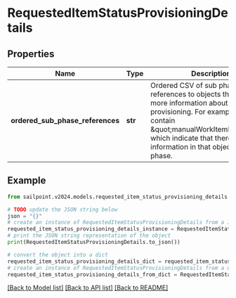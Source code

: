# RequestedItemStatusProvisioningDetails


## Properties

Name | Type | Description | Notes
------------ | ------------- | ------------- | -------------
**ordered_sub_phase_references** | **str** | Ordered CSV of sub phase references to objects that contain more information about provisioning. For example, this can contain \&quot;manualWorkItemDetails\&quot; which indicate that there is further information in that object for this phase. | [optional] 

## Example

```python
from sailpoint.v2024.models.requested_item_status_provisioning_details import RequestedItemStatusProvisioningDetails

# TODO update the JSON string below
json = "{}"
# create an instance of RequestedItemStatusProvisioningDetails from a JSON string
requested_item_status_provisioning_details_instance = RequestedItemStatusProvisioningDetails.from_json(json)
# print the JSON string representation of the object
print(RequestedItemStatusProvisioningDetails.to_json())

# convert the object into a dict
requested_item_status_provisioning_details_dict = requested_item_status_provisioning_details_instance.to_dict()
# create an instance of RequestedItemStatusProvisioningDetails from a dict
requested_item_status_provisioning_details_from_dict = RequestedItemStatusProvisioningDetails.from_dict(requested_item_status_provisioning_details_dict)
```
[[Back to Model list]](../README.md#documentation-for-models) [[Back to API list]](../README.md#documentation-for-api-endpoints) [[Back to README]](../README.md)


